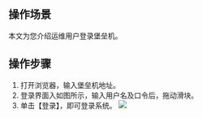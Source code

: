## 操作场景

本文为您介绍运维用户登录堡垒机。



## 操作步骤

1. 打开浏览器，输入堡垒机地址。
2. 登录界面入如图所示，输入用户名及口令后，拖动滑块。
3. 单击【登录】，即可登录系统。
![](https://main.qcloudimg.com/raw/28e281fe167b374655860809b3625922.png)
